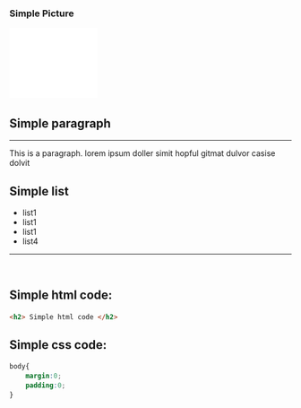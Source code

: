 <!-- test md -->



### Simple Picture


<img src="./screenshot_1.PNG">

<br>

## Simple paragraph
<hr>
This is a paragraph. lorem ipsum doller simit hopful gitmat dulvor casise dolvit 


## Simple list
<ul> 
<li>list1</li>
<li>list1</li>
<li>list1</li>
<li>list4</li>
</ul>
<hr>

<br>

## Simple html code:

``` html
<h2> Simple html code </h2>
```
## Simple css code:
```css
body{
    margin:0;
    padding:0;
}
```